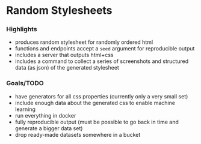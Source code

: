 # Random Stylesheets

### Highlights

- produces random stylesheet for randomly ordered html
- functions and endpoints accept a `seed` argument for reproducible output
- includes a server that outputs html+css
- includes a command to collect a series of screenshots and structured data (as json) of the generated stylesheet

### Goals/TODO

- have generators for all css properties (currently only a very small set)
- include enough data about the generated css to enable machine learning
- run everything in docker
- fully reproducible output (must be possible to go back in time and generate a bigger data set)
- drop ready-made datasets somewhere in a bucket
